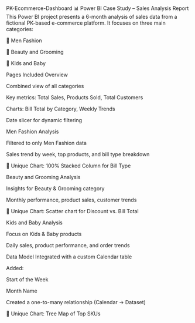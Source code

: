 PK-Ecommerce-Dashboard
📊 Power BI Case Study – Sales Analysis Report
This Power BI project presents a 6-month analysis of sales data from a fictional PK-based e-commerce platform. It focuses on three main categories:

👔 Men Fashion

💄 Beauty and Grooming

👶 Kids and Baby

Pages Included
Overview

Combined view of all categories

Key metrics: Total Sales, Products Sold, Total Customers

Charts: Bill Total by Category, Weekly Trends

Date slicer for dynamic filtering

Men Fashion Analysis

Filtered to only Men Fashion data

Sales trend by week, top products, and bill type breakdown

🔸 Unique Chart: 100% Stacked Column for Bill Type

Beauty and Grooming Analysis

Insights for Beauty & Grooming category

Monthly performance, product sales, customer trends

🔸 Unique Chart: Scatter chart for Discount vs. Bill Total

Kids and Baby Analysis

Focus on Kids & Baby products

Daily sales, product performance, and order trends

 Data Model
Integrated with a custom Calendar table

Added:

Start of the Week

Month Name

Created a one-to-many relationship (Calendar → Dataset)



🔸 Unique Chart: Tree Map of Top SKUs

